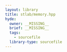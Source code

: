 ```yaml
---
layout: library
title: stlab/memory.hpp
hyde:
  owner: __MISSING__
  brief: __MISSING__
  tags:
    - sourcefile
  library-type: sourcefile
---
```

